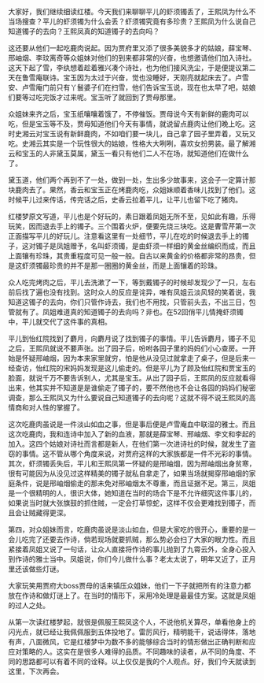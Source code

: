 
大家好，我们继续细读红楼。今天我们来聊聊平儿的虾须镯丢了，王熙凤为什么不当场搜查？平儿的虾须镯为什么会丢？虾须镯究竟有多珍贵？王熙凤为什么说自己知道镯子的去向？王熙凤真的知道镯子的去向吗？

这还要从他们一起吃鹿肉说起。因为贾府里又添了很多美貌多才的姑娘，薛宝琴、邢岫烟、李玟离奇等众姐妹对他们的到来都非常的兴奋，也想邀请他们加入诗社。这天下起了雪，李纨想着趁着雅兴凑个诗社，也为他们接风洗尘，于是便提议第二天在鲁雪庵联诗。宝玉因为太过于兴奋，觉也没睡好，天刚亮就起床去了。卢雪安、卢雪庵门前只有丫鬟婆子们在扫雪，他们告诉宝玉说，现在也太早了吧，姑娘们要等过吃完饭才过来呢。宝玉听了就回到了贾母那里。

众姐妹来齐之后，宝玉纸嚷嚷着饿了，不停催饭。贾母说今天有新鲜的鹿肉可以吃，但是宝玉等不及，贾母知道他们今天有事情，就说留点鹿肉让他们晚上吃。这时史湘云对宝玉说有新鲜鹿肉，不如咱们要一块儿，自己拿了园子里弄着，又玩又吃。史湘云其实是一个玩性很大的姑娘，性格大大咧咧，喜欢女扮男装。最了解湘云和宝玉的人非黛玉莫属，黛玉一看只有他们二人不在场，就知道他们在做什么了。

黛玉道，他们两个再到不了一处，做到一处，生出多少故事来，这会子一定算计那块鹿肉去了。果然，香云和宝玉正在烤鹿肉吃，众姐妹顺着香味儿找到了他们。这时候平儿过来传话，传完话之后，史香云拉着平儿，让平儿也留下吃了猪肉。

红楼梦原文写道，平儿也是个好玩的，素日跟着凤姐无所不至，见如此有趣，乐得玩笑，因而退去手上的镯子。三个围着火炉，便要先烧三块吃。这是曹雪芹第一次正面描写平儿的好玩儿。注意看这里有一处细节，平儿在吃的时候退去手上的镯子，这对镯子是凤姐赠予，名叫虾须镯，是由虾须一样细的黄金丝编织而成，而且上面镶有珍珠，其贵重程度可见一般一般。自古以来黄金的价格都非常的昂贵，但是这虾须镯最珍贵的并不是那一圈圈的黄金丝，而是上面镶着的珍珠。

众人吃完烤肉之后，平儿去洗漱了一下，等到戴镯子的时候却发现少了一只，左右前后找了遍也没有找到。这时众人的反应是诧异，唯有凤姐云淡风轻的笑着说，我知道这镯子的去向，你们只管作诗去，我们也不用找，只管前头去，不出三日，包管就有了。凤姐难道真的知道镯子的去向吗？非也。在52回俏平儿情掩虾须镯中，平儿就交代了这件事的真相。

平儿到怡红院找到了麝月，向麝月说了找到镯子的事情。平儿告诉麝月，镯子不见之后，王熙凤就说不要声张。出了园子后，吩咐各园子里的妈妈们小心查房。一开始是怀疑邢岫烟，因为本来家里就穷，怕是他从没见过就拿走了桌子，但是后来一经查访，怡红院的宋妈妈发现是这儿偷走的。但是平儿为了顾及怡红院和贾宝玉的脸面，就说千万不要告诉别人，尤其是宝玉。从出了园子后，王熙凤的反应就看得出来，他其实并不知道是是谁偷走了镯子的，要不然他也不会让各园的妈妈们秘密调查，那么王熙凤又为什么要说自己知道镯子的去向呢？这就不得不说王熙凤的高情商和对人性的掌握了。

这次吃鹿肉虽说是一件淡山如血之事，但是事后便是卢雪庵血中联湿的雅士。而且这次吃鹿肉，我和连诗中加入了新的血液，那就是薛宝琴、邢岫烟、李文和李起的加入。这四个姑娘对诗社而言都是新人，在他们第一次进诗社的时候，就发生了盗窃的事情。这不管从哪个角度来说，对贾府这样的大家族都是一件不光彩的事情。其次，虾须镯丢失后，平儿和王熙凤第一怀疑的是邢岫烟，因为邢岫烟出身贫寒，很有可能因为从没见过这样精美的镯子就私自拿走了，如果当场就揭穿邢岫烟的家庭条件，说是邢岫烟偷走的那未免对邢岫烟太不尊重，而且证据不足。第三，凤姐是一个很精明的人，很识大体，她知道在当时的场合下是不允许细究这件事儿的，如果说当时就大张旗鼓的抓住贼，一定会打草惊蛇，这样不仅会更难找到镯子，而且会让贼藏得更深。

第四，对众姐妹而言，吃鹿肉虽说是淡山如血，但是大家吃的很开心，重要的是一会儿吃完了还要去作诗，倘若现场就要抓贼，那么势必会扫了大家的眼力性。而且紧接着凤姐又说了一句话，让众人直接将作诗的事儿抛到了九霄云外，全身心投入到作诗的雅士当中。凤姐说，你们今儿做什么事？老太太说了，明年又近了，正月里还该做些灯谜。

大家玩笑用贾府大boss贾母的话来镇压众姐妹，他们一下子就把所有的注意力都放在作诗和做灯谜上了。在当时的情形下，采用冷处理是最最佳方案。这就是凤姐的过人之处。

从第一次读红楼梦起，就很是佩服王熙凤这个人，不说他机关算尽，单看他身上的闪光点，就已经让我佩佩服到五体投地了。雷厉风行，精明能干，说话得体，落地有声，八面微风，它是红楼梦中为数不多的能够综合当时的情形做出正确判断和应应对策略的人。这实在是很多人难得的品质。不同趣味的读者，从不同的角度、不同的思路都可以有着不同的诠释。以上仅仅是我的个人观点。好，我们今天就读到这里，下次再会。


